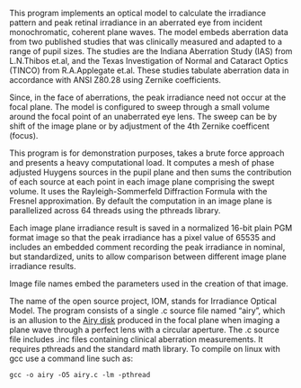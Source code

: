 This program implements an optical model to calculate the irradiance pattern and
peak retinal irradiance in an aberrated eye from incident monochromatic,
coherent plane waves. The model embeds aberration data from two published
studies that was clinically measured and adapted to a range of pupil sizes. The
studies are the Indiana Aberration Study (IAS) from L.N.Thibos et.al, and the
Texas Investigation of Normal and Cataract Optics (TINCO) from R.A.Applegate
et.al. These studies tabulate aberration data in accordance with ANSI Z80.28
using Zernike coefficients.

Since, in the face of aberrations, the peak irradiance need not occur at the
focal plane. The model is configured to sweep through a small volume around the
focal point of an unaberrated eye lens. The sweep can be by shift of the image
plane or by adjustment of the 4th Zernike coefficent (focus).

This program is for demonstration purposes, takes a brute force approach and
presents a heavy computational load. It computes a mesh of phase adjusted
Huygens sources in the pupil plane and then sums the contribution of each source
at each point in each image plane comprising the swept volume. It uses the
Rayleigh-Sommerfeld Diffraction Formula with the Fresnel approximation. By
default the computation in an image plane is parallelized across 64 threads
using the pthreads library.

Each image plane irradiance result is saved in a normalized 16-bit plain PGM
format image so that the peak irradiance has a pixel value of 65535 and includes
an embedded comment recording the peak irradiance in nominal, but standardized,
units to allow comparison between different image plane irradiance results.

Image file names embed the parameters used in the creation of that image.

The name of the open source project, IOM, stands for Irradiance Optical Model.
The program consists of a single .c source file named “airy”, which is an
allusion to the [Airy disk](https://en.wikipedia.org/wiki/Airy_disk) produced in
the focal plane when imaging a plane wave through a perfect lens with a circular
aperture. The .c source file includes .inc files containing clinical aberration
measurements. It requires pthreads and the standard math library. To compile on
linux with gcc use a command line such as:

```
gcc -o airy -O5 airy.c -lm -pthread
```
